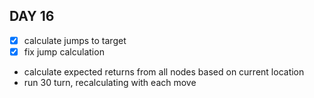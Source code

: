 ## DAY 16
- [x] calculate jumps to target
- [x] fix jump calculation
- calculate expected returns from all nodes based on current location
- run 30 turn, recalculating with each move
